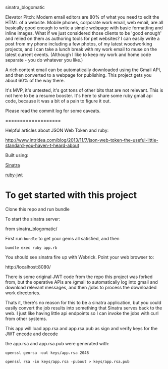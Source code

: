sinatra\_blogomatic

Elevator Pitch: Modern email editors are 80% of what you need 
to edit the HTML of a website. Mobile phones, corporate work email,
web email, are all basically good enough to write a simple webpage
with basic formatting and inline images. What if we just considered
those clients to be 'good enough' and relied on them as authoring
tools for pet websites? I can easily write a post from my phone
including a few photos, of my latest woodworking projects, and
I can take a lunch break with my work email to muse on the latest 
current events. (Although I like to keep my work and home code
separate - you do whatever you like.)

A rich content email can be automatically downloaded
using the Gmail API, and then converted to a webpage for
publishing. This project gets you about 60% of the way there.

It's MVP, it's untested, it's got tons of other bits that are not
relevant. This is not here to be a resume booster. It's here
to share some ruby gmail api code, because it was a bit of a pain
to figure it out.

Please read the commit log for some caveats.

===================


Helpful articles about JSON Web Token and ruby:

http://www.intridea.com/blog/2013/11/7/json-web-token-the-useful-little-standard-you-haven-t-heard-about

Built using:

[Sinatra](http://www.sinatrarb.com)

[ruby-jwt](https://github.com/progrium/ruby-jwt)

To get started with this project
=================================

Clone this repo and run bundle

To start the sinatra server:

from sinatra\_blogomatic/

First run `bundle` to get your gems all satisfied, and then

`bundle exec ruby app.rb`

You should see sinatra fire up with Webrick.  Point your web browser to:

http://localhost:8080/

There is some original JWT code from the repo this project was forked from, but the
operative APIs are /gmail to automatically log into gmail and download relevant messages,
and then /jobs to process the downloaded work directories.

Thats it, there's no reason for this to be a sinatra application, but you could easily
convert the job results into something that Sinatra serves back to the web. I just like
having little api endpoints so I can invoke the jobs with curl from other systems.

This app will load app.rsa and app.rsa.pub as sign and verify keys for the JWT encode and decode

the app.rsa and app.rsa.pub were generated with:

`openssl genrsa -out keys/app.rsa 2048`

`openssl rsa -in keys/app.rsa -pubout > keys/app.rsa.pub`
